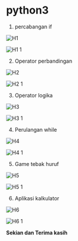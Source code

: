 # python3

1. percabangan if

![H1](https://user-images.githubusercontent.com/91968610/140759008-a57e0002-ba91-48bc-8bf0-2627ef5d03b4.png)

![H1 1](https://user-images.githubusercontent.com/91968610/140759064-3573714f-a7be-46b6-9c7a-12182adf98b2.png)

2. Operator perbandingan

![H2](https://user-images.githubusercontent.com/91968610/140759162-1808a99c-e12c-4417-ac94-2568b4fafedf.png)

![H2 1](https://user-images.githubusercontent.com/91968610/140759197-84e843a0-b4e4-4e61-bda1-e24f323f484a.png)

3. Operator logika

![H3](https://user-images.githubusercontent.com/91968610/140759278-77876dfb-8df8-49e7-a89a-eef92818ad10.png)

![H3 1](https://user-images.githubusercontent.com/91968610/140759311-0684cb5e-455e-467e-bdd5-755a8ae33ea1.png)

4. Perulangan while

![H4](https://user-images.githubusercontent.com/91968610/140759412-b47da393-ca05-4e3b-882d-1adf9aea1e3a.png)

![H4 1](https://user-images.githubusercontent.com/91968610/140759460-e9ab2ac6-363a-427b-a57e-c4e95c590f4e.png)

5. Game tebak huruf

![H5](https://user-images.githubusercontent.com/91968610/140759565-fd6eb1ef-b54b-4ffb-8de5-1f0173fa15ff.png)

![H5 1](https://user-images.githubusercontent.com/91968610/140759610-32b0ae11-9d86-464f-b57c-687ced55ae8a.png)

6. Aplikasi kalkulator

![H6](https://user-images.githubusercontent.com/91968610/140759679-f860a08a-38c1-42ec-ad95-e38a7ff36931.png)

![H6 1](https://user-images.githubusercontent.com/91968610/140759707-3bb30dde-547b-4be7-bdf1-b6d0b9cb764d.png)


**Sekian dan Terima kasih**
